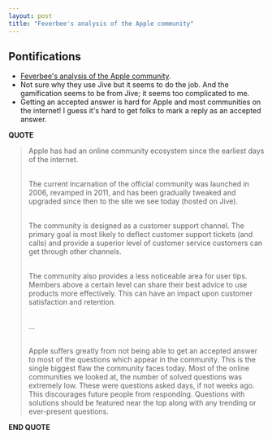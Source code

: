 ```yaml
---
layout: post
title: "Feverbee's analysis of the Apple community"
---
```


## Pontifications

* [Feverbee's analysis of the Apple community](https://www.feverbee.com/apple-community/).
* Not sure why they use Jive but it seems to do the job. And the gamification seems to be from Jive; it seems too complicated to me.
* Getting an accepted answer is hard for Apple and most communities on the internet! I guess it's hard to get folks to mark a reply as an accepted answer.

**QUOTE**

<blockquote>

Apple has had an online community ecosystem since the earliest days of the internet.<br /><br />

The current incarnation of the official community was launched in 2006, revamped in 2011, and has been gradually tweaked and upgraded since then to the site we see today (hosted on Jive).<br /><br />

The community is designed as a customer support channel. The primary goal is most likely to deflect customer support tickets (and calls) and provide a superior level of customer service customers can get through other channels.<br /><br />

The community also provides a less noticeable area for user tips. Members above a certain level can share their best advice to use products more effectively. This can have an impact upon customer satisfaction and retention.<br /><br />

...<br /><br />

Apple suffers greatly from not being able to get an accepted answer to most of the questions which appear in the community. This is the single biggest flaw the community faces today. Most of the online communities we looked at, the number of solved questions was extremely low. These were questions asked days, if not weeks ago. This discourages future people from responding. Questions with solutions should be featured near the top along with any trending or ever-present questions.

</blockquote>

**END QUOTE**
